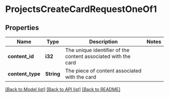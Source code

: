 # ProjectsCreateCardRequestOneOf1

## Properties

Name | Type | Description | Notes
------------ | ------------- | ------------- | -------------
**content_id** | **i32** | The unique identifier of the content associated with the card | 
**content_type** | **String** | The piece of content associated with the card | 

[[Back to Model list]](../README.md#documentation-for-models) [[Back to API list]](../README.md#documentation-for-api-endpoints) [[Back to README]](../README.md)


